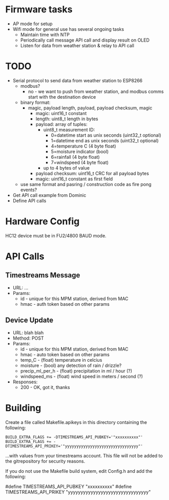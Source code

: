 Firmware tasks
==============

* AP mode for setup
* Wifi mode for general use has several ongoing tasks
   - Maintain time with NTP
   - Periodically call message API call and display result on OLED
   - Listen for data from weather station & relay to API call

TODO
====

- Serial protocol to send data from weather station to ESP8266
   - modbus?
       - no - we want to push from weather station, and modbus comms start with the destination device
   - binary format:
       - magic, payload length, payload, payload checksum, magic
           - magic: uint16_t constant
           - length: uint8_t length in bytes
           - payload: array of tuples:
               - uint8_t measurement ID:
                   - 0=datetime start as unix seconds (uint32_t optional) 
                   - 1=datetime end as unix seconds (uint32_t optional) 
                   - 4=temperature C (4 byte float)
                   - 5=moisture indicator (bool)
                   - 6=rainfall (4 byte float)
                   - 7=windspeed (4 byte float)
               - up to 4 bytes of value
           - payload checksum: uint16_t CRC for all payload bytes
           - magic: uint16_t constant as first field
   - use same format and pasring / construction code as fire pong events?
- Get API call example from Dominic
- Define API calls

Hardware Config
===============

HC12 device must be in FU2/4800 BAUD mode.

API Calls
=========

Timestreams Message
-------------------

- URL: ...
- Params:
    - id - unique for this MPM station, derived from MAC
    - hmac - auth token based on other params

Device Update
-------------

- URL: blah blah
- Method: POST
- Params:
    - id - unique for this MPM station, derived from MAC
    - hmac - auto token based on other params
    - temp_C - (float) temperature in celcius
    - moisture - (bool) any detection of rain / drizzle?
    - precip_ml_per_h - (float) precipitation in ml / hour (?)
    - windspeed_ms - (float) wind speed in meters / second (?)
- Responses:
    - 200 - OK, got it, thanks

Building
========

Create a file called Makefile.apikeys in this directory containing the following:

    BUILD_EXTRA_FLAGS += -DTIMESTREAMS_API_PUBKEY='"xxxxxxxxxx"'
    BUILD_EXTRA_FLAGS += -DTIMESTREAMS_API_PRIKEY='"yyyyyyyyyyyyyyyyyyyyyyyyyyyyyyyy"'

...with values from your timestreams account. This file will not be added to the gitrepository for security reasons.

If you do not use the Makefile build system, edit Config.h and add the following:

#define TIMESTREAMS_API_PUBKEY "xxxxxxxxxx"
#define TIMESTREAMS_API_PRIKEY "yyyyyyyyyyyyyyyyyyyyyyyyyyyyyyyy"

